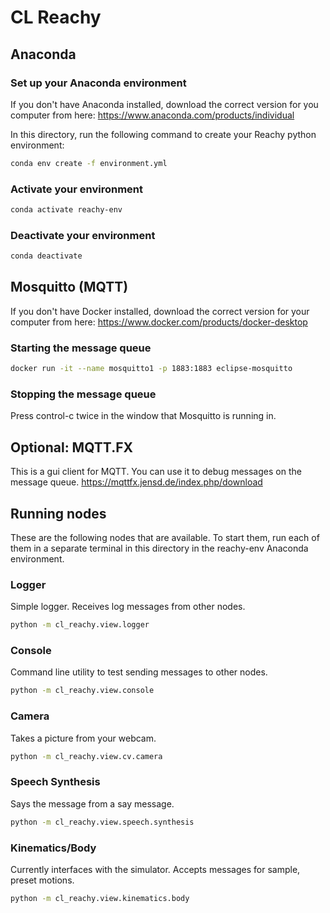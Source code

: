 # CL Reachy

## Anaconda
### Set up your Anaconda environment
If you don't have Anaconda installed, download the correct version for you computer from here:
https://www.anaconda.com/products/individual

In this directory, run the following command to create your Reachy python environment:
```bash
conda env create -f environment.yml
```

### Activate your environment
```bash
conda activate reachy-env
```

### Deactivate your environment
```bash
conda deactivate
```

## Mosquitto (MQTT)
If you don't have Docker installed, download the correct version for your computer from here:
https://www.docker.com/products/docker-desktop


### Starting the message queue
```bash
docker run -it --name mosquitto1 -p 1883:1883 eclipse-mosquitto
```

### Stopping the message queue
Press control-c twice in the window that Mosquitto is running in.

## Optional: MQTT.FX
This is a gui client for MQTT.  You can use it to debug messages on the message queue.
https://mqttfx.jensd.de/index.php/download

## Running nodes
These are the following nodes that are available.  To start them, run each of them in a separate terminal in this directory in the reachy-env Anaconda environment.

### Logger
Simple logger. Receives log messages from other nodes.
```bash
python -m cl_reachy.view.logger
```

### Console
Command line utility to test sending messages to other nodes.
```bash
python -m cl_reachy.view.console
```

### Camera
Takes a picture from your webcam.
```bash
python -m cl_reachy.view.cv.camera
```

### Speech Synthesis
Says the message from a say message.
```bash
python -m cl_reachy.view.speech.synthesis
```

### Kinematics/Body
Currently interfaces with the simulator. Accepts messages for sample, preset motions.
```bash
python -m cl_reachy.view.kinematics.body
```

